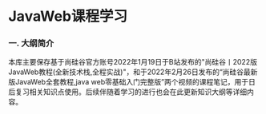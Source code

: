 # JavaWeb课程学习

### 一. 大纲简介

本库主要保存基于尚硅谷官方账号2022年1月19日于B站发布的"尚硅谷丨2022版JavaWeb教程(全新技术栈,全程实战)"，和于2022年2月26日发布的“尚硅谷最新版JavaWeb全套教程,java
web零基础入门完整版”两个视频的课程笔记，用于日后复习相关知识点使用。后续伴随着学习的进行也会在此更新知识大纲等详细内容。

